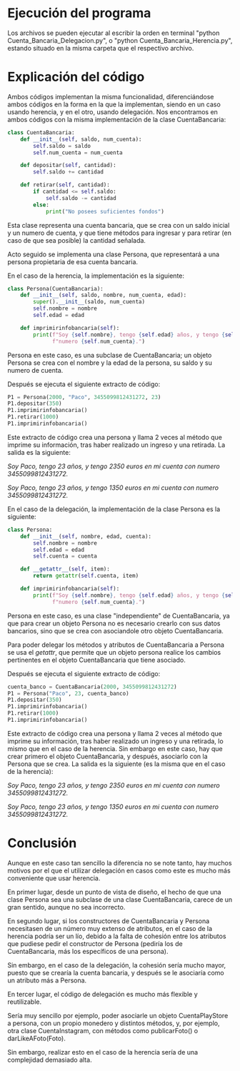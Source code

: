 # Ejecución del programa
Los archivos se pueden ejecutar al escribir la orden en terminal "python Cuenta_Bancaria_Delegacion.py", o "python Cuenta_Bancaria_Herencia.py", estando situado en la misma carpeta que el respectivo archivo.
# Explicación del código
Ambos códigos implementan la misma funcionalidad, diferenciándose ambos códigos en la forma en la que la implementan, siendo en un caso usando herencia, y en el otro, usando delegación.
Nos encontramos en ambos códigos con la misma implementación de la clase CuentaBancaria:
```python
class CuentaBancaria:
    def __init__(self, saldo, num_cuenta):
        self.saldo = saldo
        self.num_cuenta = num_cuenta

    def depositar(self, cantidad):
        self.saldo += cantidad

    def retirar(self, cantidad):
        if cantidad <= self.saldo:
            self.saldo -= cantidad
        else:
            print("No posees suficientes fondos")
```
Esta clase representa una cuenta bancaria, que se crea con un saldo inicial y un numero de cuenta, y que tiene métodos para ingresar y para retirar (en caso de que sea posible) la cantidad señalada.

Acto seguido se implementa una clase Persona, que representará a una persona propietaria de esa cuenta bancaria.

En el caso de la herencia, la implementación es la siguiente:
```python
class Persona(CuentaBancaria):
    def __init__(self, saldo, nombre, num_cuenta, edad):
        super().__init__(saldo, num_cuenta)
        self.nombre = nombre
        self.edad = edad

    def imprimirinfobancaria(self):
        print(f"Soy {self.nombre}, tengo {self.edad} años, y tengo {self.saldo} euros en mi cuenta con "
              f"numero {self.num_cuenta}.")
```

Persona en este caso, es una subclase de CuentaBancaria; un objeto Persona se crea con el nombre y la edad de la persona, su saldo y su numero de cuenta.

Después se ejecuta el siguiente extracto de código:
```python
P1 = Persona(2000, "Paco", 3455099812431272, 23)
P1.depositar(350)
P1.imprimirinfobancaria()
P1.retirar(1000)
P1.imprimirinfobancaria()
```
Este extracto de código crea una persona y llama 2 veces al método que imprime su información, tras haber realizado un ingreso y una retirada. La salida es la siguiente:

_Soy Paco, tengo 23 años, y tengo 2350 euros en mi cuenta con numero 3455099812431272._

_Soy Paco, tengo 23 años, y tengo 1350 euros en mi cuenta con numero 3455099812431272._

En el caso de la delegación, la implementación de la clase Persona es la siguiente:
```python
class Persona:
    def __init__(self, nombre, edad, cuenta):
        self.nombre = nombre
        self.edad = edad
        self.cuenta = cuenta

    def __getattr__(self, item):
        return getattr(self.cuenta, item)

    def imprimirinfobancaria(self):
        print(f"Soy {self.nombre}, tengo {self.edad} años, y tengo {self.saldo} euros en mi cuenta con "
              f"numero {self.num_cuenta}.")
```

Persona en este caso, es una clase "independiente" de CuentaBancaria, ya que para crear un objeto Persona no es necesario crearlo con sus datos bancarios, sino que se crea con asociandole otro objeto CuentaBancaria.

Para poder delegar los métodos y atributos de CuentaBancaria a Persona se usa el _getattr_, que permite que un objeto persona realice los cambios pertinentes en el objeto CuentaBancaria que tiene asociado.

Después se ejecuta el siguiente extracto de código:
```python
cuenta_banco = CuentaBancaria(2000, 3455099812431272)
P1 = Persona("Paco", 23, cuenta_banco)
P1.depositar(350)
P1.imprimirinfobancaria()
P1.retirar(1000)
P1.imprimirinfobancaria()
```

Este extracto de código crea una persona y llama 2 veces al método que imprime su información, tras haber realizado un ingreso y una retirada, lo mismo que en el caso de la herencia. Sin embargo en este caso, hay que crear primero el objeto CuentaBancaria, y después, asociarlo con la Persona que se crea. La salida es la siguiente (es la misma que en el caso de la herencia):

_Soy Paco, tengo 23 años, y tengo 2350 euros en mi cuenta con numero 3455099812431272._

_Soy Paco, tengo 23 años, y tengo 1350 euros en mi cuenta con numero 3455099812431272._

# Conclusión
Aunque en este caso tan sencillo la diferencia no se note tanto, hay muchos motivos por el que el utilizar delegación en casos como este es mucho más conveniente que usar herencia.

En primer lugar, desde un punto de vista de diseño, el hecho de que una clase Persona sea una subclase de una clase CuentaBancaria, carece de un gran sentido, aunque no sea incorrecto.

En segundo lugar, si los constructores de CuentaBancaria y Persona necesitasen de un número muy extenso de atributos, en el caso de la herencia podría ser un lío, debido a la falta de cohesión entre los atributos que pudiese pedir el constructor de Persona (pediría los de CuentaBancaria, más los específicos de una persona).

Sin embargo, en el caso de la delegación, la cohesión sería mucho mayor, puesto que se crearía la cuenta bancaria, y después se le asociaría como un atributo más a Persona.

En tercer lugar, el código de delegación es mucho más flexible y reutilizable.

Sería muy sencillo por ejemplo, poder asociarle un objeto CuentaPlayStore a persona, con un propio monedero y distintos métodos, y, por ejemplo, otra clase CuentaInstagram, con métodos como publicarFoto() o darLikeAFoto(Foto).

Sin embargo, realizar esto en el caso de la herencia sería de una complejidad demasiado alta.
